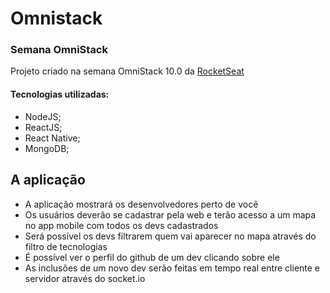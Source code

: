 # Omnistack
### Semana OmniStack
Projeto criado na semana OmniStack 10.0 da [RocketSeat](https://rocketseat.com.br/)

#### Tecnologias utilizadas:
* NodeJS;
* ReactJS;
* React Native;
* MongoDB;

## A aplicação
* A aplicação mostrará os desenvolvedores perto de você
* Os usuários deverão se cadastrar pela web e terão acesso a um mapa no app mobile com todos os devs cadastrados
* Será possível os devs filtrarem quem vai aparecer no mapa através do filtro de tecnologias
* É possível ver o perfil do github de um dev clicando sobre ele
* As inclusões de um novo dev serão feitas em tempo real entre cliente e servidor através do socket.io
